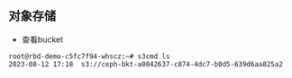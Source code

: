 
## **对象存储**

- 查看bucket

```
root@rbd-demo-c5fc7f94-whscz:~# s3cmd ls
2023-08-12 17:18  s3://ceph-bkt-a0842637-c874-4dc7-b0d5-639d6aa825a2
```






